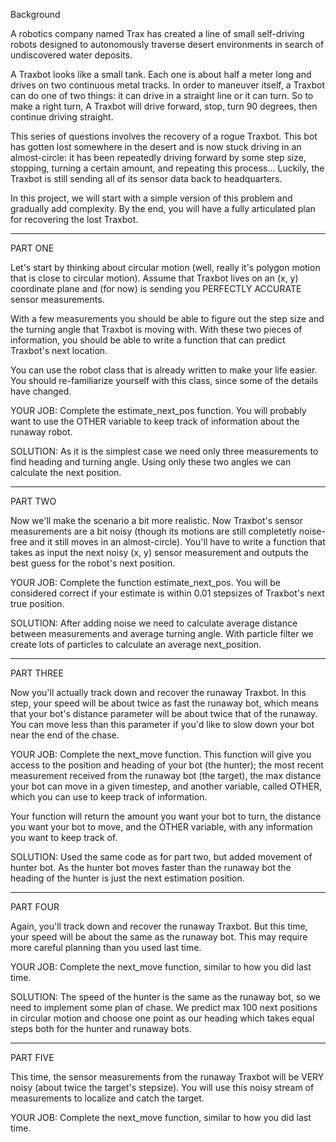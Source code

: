 Background

A robotics company named Trax has created a line of small self-driving robots 
designed to autonomously traverse desert environments in search of undiscovered
water deposits.

A Traxbot looks like a small tank. Each one is about half a meter long and drives
on two continuous metal tracks. In order to maneuver itself, a Traxbot can do one
of two things: it can drive in a straight line or it can turn. So to make a 
right turn, A Traxbot will drive forward, stop, turn 90 degrees, then continue
driving straight.

This series of questions involves the recovery of a rogue Traxbot. This bot has 
gotten lost somewhere in the desert and is now stuck driving in an almost-circle: it has
been repeatedly driving forward by some step size, stopping, turning a certain 
amount, and repeating this process... Luckily, the Traxbot is still sending all
of its sensor data back to headquarters.

In this project, we will start with a simple version of this problem and 
gradually add complexity. By the end, you will have a fully articulated
plan for recovering the lost Traxbot.

----------
PART ONE

Let's start by thinking about circular motion (well, really it's polygon motion
that is close to circular motion). Assume that Traxbot lives on 
an (x, y) coordinate plane and (for now) is sending you PERFECTLY ACCURATE sensor 
measurements. 

With a few measurements you should be able to figure out the step size and the 
turning angle that Traxbot is moving with.
With these two pieces of information, you should be able to 
write a function that can predict Traxbot's next location.

You can use the robot class that is already written to make your life easier. 
You should re-familiarize yourself with this class, since some of the details
have changed. 

YOUR JOB:
Complete the estimate_next_pos function. You will probably want to use
the OTHER variable to keep track of information about the runaway robot.

SOLUTION:
As it is the simplest case we need only three measurements to find heading and turning angle. Using only these two angles we can calculate the next position.

----------
PART TWO

Now we'll make the scenario a bit more realistic. Now Traxbot's
sensor measurements are a bit noisy (though its motions are still
completetly noise-free and it still moves in an almost-circle).
You'll have to write a function that takes as input the next
noisy (x, y) sensor measurement and outputs the best guess 
for the robot's next position.

YOUR JOB:
Complete the function estimate_next_pos. You will be considered 
correct if your estimate is within 0.01 stepsizes of Traxbot's next
true position.

SOLUTION:
After adding noise we need to calculate average distance between measurements and average turning angle. With particle filter we create lots of particles to calculate an average next_position.

----------
PART THREE

Now you'll actually track down and recover the runaway Traxbot. 
In this step, your speed will be about twice as fast the runaway bot,
which means that your bot's distance parameter will be about twice that
of the runaway. You can move less than this parameter if you'd 
like to slow down your bot near the end of the chase. 

YOUR JOB:
Complete the next_move function. This function will give you access to 
the position and heading of your bot (the hunter); the most recent 
measurement received from the runaway bot (the target), the max distance
your bot can move in a given timestep, and another variable, called 
OTHER, which you can use to keep track of information.

Your function will return the amount you want your bot to turn, the 
distance you want your bot to move, and the OTHER variable, with any
information you want to keep track of.

SOLUTION:
Used the same code as for part two, but added movement of hunter bot. As the hunter bot moves faster than the runaway bot the heading of the hunter is just the next estimation position.

----------
PART FOUR

Again, you'll track down and recover the runaway Traxbot. 
But this time, your speed will be about the same as the runaway bot. 
This may require more careful planning than you used last time.

YOUR JOB:
Complete the next_move function, similar to how you did last time. 

SOLUTION:
The speed of the hunter is the same as the runaway bot, so we need to implement some plan of chase. We predict max 100 next positions in circular motion and choose one point as our heading which takes equal steps both for the hunter and runaway bots.

----------
PART FIVE

This time, the sensor measurements from the runaway Traxbot will be VERY 
noisy (about twice the target's stepsize). You will use this noisy stream
of measurements to localize and catch the target.

YOUR JOB:
Complete the next_move function, similar to how you did last time.
